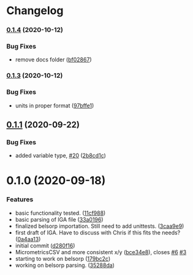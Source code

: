 # Changelog

### [0.1.4](https://www.github.com/cheminfo/isotherm-analysis/compare/v0.1.3...v0.1.4) (2020-10-12)


### Bug Fixes

* remove docs folder ([bf02867](https://www.github.com/cheminfo/isotherm-analysis/commit/bf02867bf2ca0463490f679791eef4315e66ecf1))

### [0.1.3](https://github.com/cheminfo/isotherm-analysis/compare/v0.1.2...v0.1.3) (2020-10-12)


### Bug Fixes

* units in proper format ([97bffe1](https://github.com/cheminfo/isotherm-analysis/commit/97bffe19b83925b507ec8f837b66d22269ff76f3))

## [0.1.1](https://github.com/cheminfo/isotherm-analysis/compare/v0.1.0...v0.1.1) (2020-09-22)


### Bug Fixes

* added variable type, [#20](https://github.com/cheminfo/isotherm-analysis/issues/20) ([2b8cd1c](https://github.com/cheminfo/isotherm-analysis/commit/2b8cd1c1d0bf2a00da5093b274e1a99b226685cb))



# 0.1.0 (2020-09-18)


### Features

* basic functionality tested. ([11cf988](https://github.com/cheminfo/isotherm-analysis/commit/11cf98807c928126bb1b60df3e9415267937ddcc))
* basic parsing of IGA file ([33a0196](https://github.com/cheminfo/isotherm-analysis/commit/33a0196bd78422d887e69cc7da1673e665ee3907))
* finalized belsorp importation. Still need to add unittests. ([3caa9e9](https://github.com/cheminfo/isotherm-analysis/commit/3caa9e93b764319b0b1d269f75866585201e3962))
* first draft of IGA. Have to discuss with Chris if this fits the needs? ([0a4aa13](https://github.com/cheminfo/isotherm-analysis/commit/0a4aa139737cda2a67fd0c3268ea9aac5e6eb044))
* initial commit ([d280f16](https://github.com/cheminfo/isotherm-analysis/commit/d280f16ca3323216b6ce178732bf21cfe0b59659))
* MicrometricsCSV and more consistent x/y ([bce34e8](https://github.com/cheminfo/isotherm-analysis/commit/bce34e8862a6bde23af946579be212641515e904)), closes [#6](https://github.com/cheminfo/isotherm-analysis/issues/6) [#3](https://github.com/cheminfo/isotherm-analysis/issues/3)
* starting to work on belsorp ([179bc2c](https://github.com/cheminfo/isotherm-analysis/commit/179bc2c0aa398bd3ab04e24d4133c5834257779b))
* working on belsorp parsing. ([35288da](https://github.com/cheminfo/isotherm-analysis/commit/35288daf3d6a1e359c3128798473ea1f7123d431))
